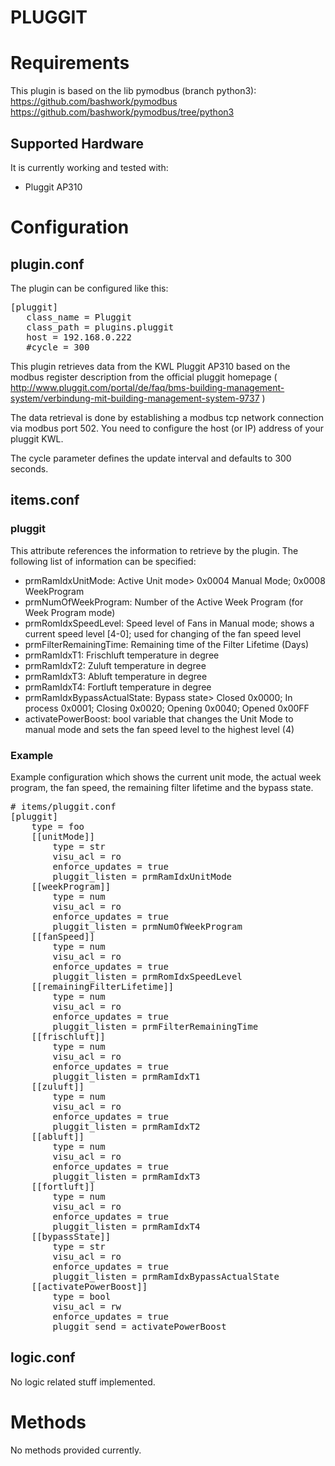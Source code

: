 # PLUGGIT

# Requirements

This plugin is based on the lib pymodbus (branch python3):
https://github.com/bashwork/pymodbus
https://github.com/bashwork/pymodbus/tree/python3

## Supported Hardware

It is currently working and tested with:

  * Pluggit AP310

# Configuration

## plugin.conf

The plugin can be configured like this:

<pre>
[pluggit]
   class_name = Pluggit
   class_path = plugins.pluggit
   host = 192.168.0.222
   #cycle = 300
</pre>

This plugin retrieves data from the KWL Pluggit AP310 based on the modbus register description from the official pluggit homepage ( http://www.pluggit.com/portal/de/faq/bms-building-management-system/verbindung-mit-building-management-system-9737 )

The data retrieval is done by establishing a modbus tcp network connection via modbus port 502.
You need to configure the host (or IP) address of your pluggit KWL.

The cycle parameter defines the update interval and defaults to 300 seconds.

## items.conf

### pluggit

This attribute references the information to retrieve by the plugin.
The following list of information can be specified:

  * prmRamIdxUnitMode: Active Unit mode> 0x0004 Manual Mode; 0x0008 WeekProgram
  * prmNumOfWeekProgram: Number of the Active Week Program (for Week Program mode)
  * prmRomIdxSpeedLevel: Speed level of Fans in Manual mode; shows a current speed level [4-0]; used for changing of the fan speed level
  * prmFilterRemainingTime: Remaining time of the Filter Lifetime (Days)
  * prmRamIdxT1: Frischluft temperature in degree
  * prmRamIdxT2: Zuluft temperature in degree
  * prmRamIdxT3: Abluft temperature in degree
  * prmRamIdxT4: Fortluft temperature in degree
  * prmRamIdxBypassActualState: Bypass state> Closed 0x0000; In process 0x0001; Closing 0x0020; Opening 0x0040; Opened 0x00FF
  * activatePowerBoost: bool variable that changes the Unit Mode to manual mode and sets the fan speed level to the highest level (4)

### Example

Example configuration which shows the current unit mode, the actual week program, the fan speed, the remaining filter lifetime and the bypass state.

<pre>
# items/pluggit.conf
[pluggit]
    type = foo
    [[unitMode]]
        type = str
        visu_acl = ro
        enforce_updates = true
        pluggit_listen = prmRamIdxUnitMode
    [[weekProgram]]
        type = num
        visu_acl = ro
        enforce_updates = true
        pluggit_listen = prmNumOfWeekProgram
    [[fanSpeed]]
        type = num
        visu_acl = ro
        enforce_updates = true
        pluggit_listen = prmRomIdxSpeedLevel
    [[remainingFilterLifetime]]
        type = num
        visu_acl = ro
        enforce_updates = true
        pluggit_listen = prmFilterRemainingTime
    [[frischluft]]
        type = num
        visu_acl = ro
        enforce_updates = true
        pluggit_listen = prmRamIdxT1
    [[zuluft]]
        type = num
        visu_acl = ro
        enforce_updates = true
        pluggit_listen = prmRamIdxT2
    [[abluft]]
        type = num
        visu_acl = ro
        enforce_updates = true
        pluggit_listen = prmRamIdxT3
    [[fortluft]]
        type = num
        visu_acl = ro
        enforce_updates = true
        pluggit_listen = prmRamIdxT4
    [[bypassState]]
        type = str
        visu_acl = ro
        enforce_updates = true
        pluggit_listen = prmRamIdxBypassActualState
    [[activatePowerBoost]]
        type = bool
        visu_acl = rw
        enforce_updates = true
        pluggit_send = activatePowerBoost
</pre>

## logic.conf

No logic related stuff implemented.

# Methods

No methods provided currently.

